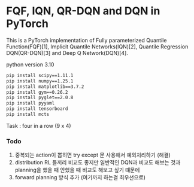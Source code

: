 # FQF, IQN, QR-DQN and DQN in PyTorch

This is a PyTorch implementation of Fully parameterized Quantile Function(FQF)[1], Implicit Quantile Networks(IQN)[2], Quantile Regression DQN(QR-DQN)[3] and Deep Q Network(DQN)[4].

python version 3.10

```bash
pip install scipy==1.11.1
pip install numpy==1.25.1
pip install matplotlib==3.7.2
pip install gym==0.26.2
pip install pyglet==2.0.8
pip install pyyaml
pip install tensorboard
pip install mcts
```

Task : four in a row (9 x 4)


### Todo

1. 중복되는 action이 뽑히면 try except 문 사용해서 예외처리하기 (해결)
2. distribution RL 들끼리 비교도 좋지만 일반적인 DQN과 비교도 해보는 것과 planning을 했을 때 안했을 때 비교도 해보고 싶기 떄문에 
3. forward planning 방식 추가 (여기까지 하는걸 최우선으로)



